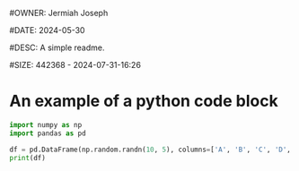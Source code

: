 #OWNER: Jermiah Joseph

#DATE: 2024-05-30

#DESC: A simple readme.

#SIZE: 442368 - 2024-07-31-16:26


# An example of a python code block

```python
import numpy as np
import pandas as pd

df = pd.DataFrame(np.random.randn(10, 5), columns=['A', 'B', 'C', 'D', 'E'])
print(df)
```